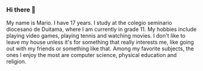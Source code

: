 ### Hi there 👋

My name is Mario.
I have 17 years.
I study at the colegio seminario diocesano de Duitama, where I am currently in grade 11.
My hobbies include playing video games, playing tennis and watching movies. 
I don't like to leave my house unless it's for something that really interests me, like going out with my friends or something like that. 
Among my favorite subjects, the ones I enjoy the most are computer science, physical education and religion.
